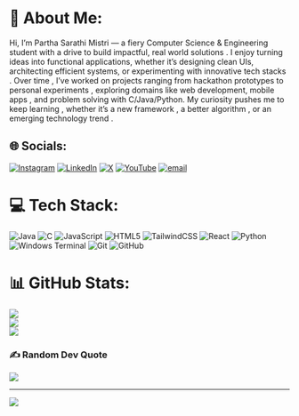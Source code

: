 # 💫 About Me:
Hi, I’m Partha Sarathi Mistri — a fiery Computer Science & Engineering student with a drive to build impactful, real world solutions . I enjoy turning ideas into functional applications, whether it’s designing clean UIs, architecting efficient systems, or experimenting with innovative tech stacks . Over time , I’ve worked on projects ranging from hackathon prototypes to personal experiments , exploring domains like web development, mobile apps , and problem solving with C/Java/Python. My curiosity pushes me to keep learning , whether it’s a new framework , a better algorithm , or an emerging technology trend .


## 🌐 Socials:
[![Instagram](https://img.shields.io/badge/Instagram-%23E4405F.svg?logo=Instagram&logoColor=white)](https://instagram.com/parthasarathimistri) [![LinkedIn](https://img.shields.io/badge/LinkedIn-%230077B5.svg?logo=linkedin&logoColor=white)](https://linkedin.com/in/parthasarathimistri) [![X](https://img.shields.io/badge/X-black.svg?logo=X&logoColor=white)](https://x.com/parthasm1306) [![YouTube](https://img.shields.io/badge/YouTube-%23FF0000.svg?logo=YouTube&logoColor=white)](https://youtube.com/@parthasarathimistri) [![email](https://img.shields.io/badge/Email-D14836?logo=gmail&logoColor=white)](mailto:parthasm1306@gmail.com) 

# 💻 Tech Stack:
![Java](https://img.shields.io/badge/java-%23ED8B00.svg?style=for-the-badge&logo=openjdk&logoColor=white) ![C](https://img.shields.io/badge/c-%2300599C.svg?style=for-the-badge&logo=c&logoColor=white) ![JavaScript](https://img.shields.io/badge/javascript-%23323330.svg?style=for-the-badge&logo=javascript&logoColor=%23F7DF1E) ![HTML5](https://img.shields.io/badge/html5-%23E34F26.svg?style=for-the-badge&logo=html5&logoColor=white) ![TailwindCSS](https://img.shields.io/badge/tailwindcss-%2338B2AC.svg?style=for-the-badge&logo=tailwind-css&logoColor=white) ![React](https://img.shields.io/badge/react-%2320232a.svg?style=for-the-badge&logo=react&logoColor=%2361DAFB) ![Python](https://img.shields.io/badge/python-3670A0?style=for-the-badge&logo=python&logoColor=ffdd54) ![Windows Terminal](https://img.shields.io/badge/Windows%20Terminal-%234D4D4D.svg?style=for-the-badge&logo=windows-terminal&logoColor=white) ![Git](https://img.shields.io/badge/git-%23F05033.svg?style=for-the-badge&logo=git&logoColor=white) ![GitHub](https://img.shields.io/badge/github-%23121011.svg?style=for-the-badge&logo=github&logoColor=white)
# 📊 GitHub Stats:
![](https://github-readme-stats.vercel.app/api?username=parthasarathimistri&theme=dark&hide_border=false&include_all_commits=true&count_private=true)<br/>
![](https://nirzak-streak-stats.vercel.app/?user=parthasarathimistri&theme=dark&hide_border=false)<br/>
![](https://github-readme-stats.vercel.app/api/top-langs/?username=parthasarathimistri&theme=dark&hide_border=false&include_all_commits=true&count_private=true&layout=compact)

### ✍️ Random Dev Quote
![](https://quotes-github-readme.vercel.app/api?type=horizontal&theme=radical)

---
[![](https://visitcount.itsvg.in/api?id=parthasarathimistri&icon=0&color=0)](https://visitcount.itsvg.in)

<!-- Proudly created with GPRM ( https://gprm.itsvg.in ) -->
